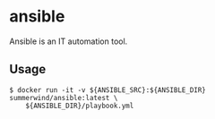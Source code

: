 # ansible

Ansible is an IT automation tool.

## Usage

```
$ docker run -it -v ${ANSIBLE_SRC}:${ANSIBLE_DIR} summerwind/ansible:latest \
    ${ANSIBLE_DIR}/playbook.yml
```
